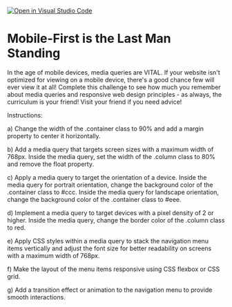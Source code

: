 [![Open in Visual Studio Code](https://classroom.github.com/assets/open-in-vscode-2e0aaae1b6195c2367325f4f02e2d04e9abb55f0b24a779b69b11b9e10269abc.svg)](https://classroom.github.com/online_ide?assignment_repo_id=20743099&assignment_repo_type=AssignmentRepo)
# Mobile-First is the Last Man Standing

In the age of mobile devices, media queries are VITAL. If your website isn't optimized for viewing on a mobile device, there's a good chance few will ever view it at all! Complete this challenge to see how much you remember about media queries and responsive web design principles - as always, the curriculum is your friend! Visit your friend if you need advice!

Instructions:

a) Change the width of the .container class to 90% and add a margin property to center it horizontally.

b) Add a media query that targets screen sizes with a maximum width of 768px. Inside the media query, set the width of the .column class to 80% and remove the float property.

c) Apply a media query to target the orientation of a device. Inside the media query for portrait orientation, change the background color of the .container class to #ccc. Inside the media query for landscape orientation, change the background color of the .container class to #eee.

d) Implement a media query to target devices with a pixel density of 2 or higher. Inside the media query, change the border color of the .column class to red.

e) Apply CSS styles within a media query to stack the navigation menu items vertically and adjust the font size for better readability on screens with a maximum width of 768px.

f) Make the layout of the menu items responsive using CSS flexbox or CSS grid.

g) Add a transition effect or animation to the navigation menu to provide smooth interactions.
